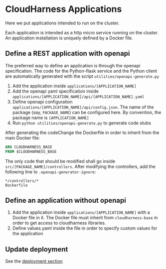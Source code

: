 # CloudHarness Applications

Here we put applications intended to run on the cluster.

Each application is intended as a http micro service running on the cluster.
An application installation is uniquely defined by a Docker file.

## Define a REST application with openapi
The preferred way to define an application is through the openapi specification. The code for the Python-flask service 
and the Python client
are automatically generated with the script `utilities/openapi-generate.py`

1. Add the application inside `applications/[APPLICATION_NAME]`
1. Add the openapi yaml specification inside `applications/[APPLICATION_NAME]/api/[APPLICATION_NAME].yaml`
1. Define openapi configuration `applications/[APPLICATION_NAME]/api/config.json`. The name of the package (say,
`PACKAGE_NAME`) can be configured here. By convention, the package name is `[APPLICATION_NAME]`
1. Run `python utilities/openapi-generate.py` to generate code stubs

After generating the codeChange the Dockerfile in order to inherit from the main Docker file:

```dockerfile
ARG CLOUDHARNESS_BASE
FROM $CLOUDHARNESS_BASE
```

The only code that should be modified shall go inside `src/[PACKAGE_NAME]/controllers`.
After modifying the controllers, add the following line to `.openapi-generator-ignore`:

```
*/controllers/*
Dockerfile
```

## Define an application without openapi
1. Add the application inside `applications/[APPLICATION_NAME]` with a Docker file in it. The Docker file must inherit
from `cloudharness-base` in order to get access to cloudharness libraries.
1. Define values.yaml inside the file in order to specify custom values for the application


## Update deployment

See the [deployment section](../deployment/README.md)